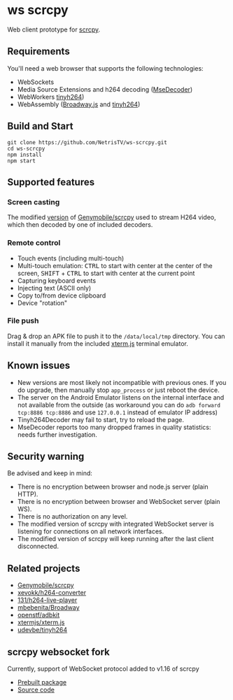 # ws scrcpy

Web client prototype for [scrcpy](https://github.com/Genymobile/scrcpy).

## Requirements

You'll need a web browser that supports the following technologies:
* WebSockets
* Media Source Extensions and h264 decoding ([MseDecoder](/src/app/decoder/MseDecoder.ts))
* WebWorkers [tinyh264](/src/app/decoder/Tinyh264Decoder.ts))
* WebAssembly  ([Broadway.js](/src/app/decoder/BroadwayDecoder.ts) and [tinyh264](/src/app/decoder/Tinyh264Decoder.ts))

## Build and Start

```shell
git clone https://github.com/NetrisTV/ws-scrcpy.git
cd ws-scrcpy
npm install
npm start
```

## Supported features

### Screen casting
The modified [version](https://github.com/NetrisTV/scrcpy/tree/feature/websocket-v1.16.x) of [Genymobile/scrcpy](https://github.com/Genymobile/scrcpy) used to stream H264 video, which then decoded by one of included decoders.

### Remote control
* Touch events (including multi-touch)
* Multi-touch emulation: <kbd>CTRL</kbd> to start with center at the center of the screen, <kbd>SHIFT</kbd> + <kbd>CTRL</kbd> to start with center at the current point
* Capturing keyboard events
* Injecting text (ASCII only)
* Copy to/from device clipboard
* Device "rotation"

### File push
Drag & drop an APK file to push it to the `/data/local/tmp` directory. You can install it manually from the included [xterm.js](https://github.com/xtermjs/xterm.js) terminal emulator.

## Known issues

* New versions are most likely not incompatible with previous ones. If you do upgrade, then manually stop `app_process` or just reboot the device.
* The server on the Android Emulator listens on the internal interface and not available from the outside (as workaround you can do `adb forward tcp:8886 tcp:8886` and use `127.0.0.1` instead of emulator IP address)
* Tinyh264Decoder may fail to start, try to reload the page.
* MseDecoder reports too many dropped frames in quality statistics: needs further investigation.

## Security warning
Be advised and keep in mind:
* There is no encryption between browser and node.js server (plain HTTP).
* There is no encryption between browser and WebSocket server (plain WS).
* There is no authorization on any level.
* The modified version of scrcpy with integrated WebSocket server is listening for connections on all network interfaces.
* The modified version of scrcpy will keep running after the last client disconnected.

## Related projects
* [Genymobile/scrcpy](https://github.com/Genymobile/scrcpy)
* [xevokk/h264-converter](https://github.com/xevokk/h264-converter)
* [131/h264-live-player](https://github.com/131/h264-live-player)
* [mbebenita/Broadway](https://github.com/mbebenita/Broadway)
* [openstf/adbkit](https://github.com/openstf/adbkit)
* [xtermjs/xterm.js](https://github.com/xtermjs/xterm.js)
* [udevbe/tinyh264](https://github.com/udevbe/tinyh264)

## scrcpy websocket fork

Currently, support of WebSocket protocol added to v1.16 of scrcpy
* [Prebuilt package](/vendor/Genymobile/scrcpy/scrcpy-server.jar)
* [Source code](https://github.com/NetrisTV/scrcpy/tree/feature/websocket-v1.16.x)
